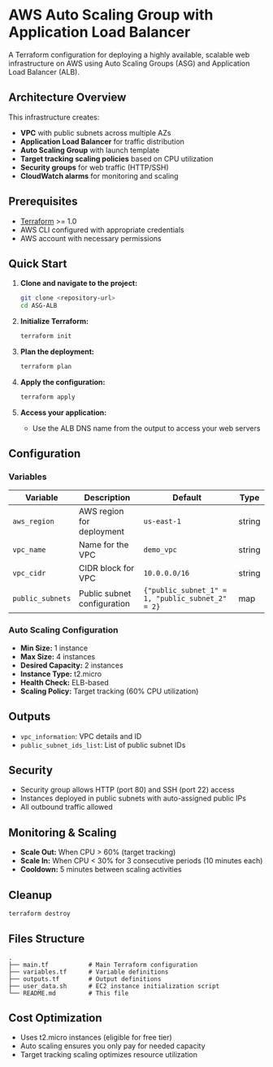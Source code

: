 # AWS Auto Scaling Group with Application Load Balancer

A Terraform configuration for deploying a highly available, scalable web infrastructure on AWS using Auto Scaling Groups (ASG) and Application Load Balancer (ALB).

## Architecture Overview

This infrastructure creates:
- **VPC** with public subnets across multiple AZs
- **Application Load Balancer** for traffic distribution
- **Auto Scaling Group** with launch template
- **Target tracking scaling policies** based on CPU utilization
- **Security groups** for web traffic (HTTP/SSH)
- **CloudWatch alarms** for monitoring and scaling

## Prerequisites

- [Terraform](https://www.terraform.io/downloads.html) >= 1.0
- AWS CLI configured with appropriate credentials
- AWS account with necessary permissions

## Quick Start

1. **Clone and navigate to the project:**
   ```bash
   git clone <repository-url>
   cd ASG-ALB
   ```

2. **Initialize Terraform:**
   ```bash
   terraform init
   ```

3. **Plan the deployment:**
   ```bash
   terraform plan
   ```

4. **Apply the configuration:**
   ```bash
   terraform apply
   ```

5. **Access your application:**
   - Use the ALB DNS name from the output to access your web servers

## Configuration

### Variables

| Variable | Description | Default | Type |
|----------|-------------|---------|------|
| `aws_region` | AWS region for deployment | `us-east-1` | string |
| `vpc_name` | Name for the VPC | `demo_vpc` | string |
| `vpc_cidr` | CIDR block for VPC | `10.0.0.0/16` | string |
| `public_subnets` | Public subnet configuration | `{"public_subnet_1" = 1, "public_subnet_2" = 2}` | map |

### Auto Scaling Configuration

- **Min Size:** 1 instance
- **Max Size:** 4 instances  
- **Desired Capacity:** 2 instances
- **Instance Type:** t2.micro
- **Health Check:** ELB-based
- **Scaling Policy:** Target tracking (60% CPU utilization)

## Outputs

- `vpc_information`: VPC details and ID
- `public_subnet_ids_list`: List of public subnet IDs

## Security

- Security group allows HTTP (port 80) and SSH (port 22) access
- Instances deployed in public subnets with auto-assigned public IPs
- All outbound traffic allowed

## Monitoring & Scaling

- **Scale Out:** When CPU > 60% (target tracking)
- **Scale In:** When CPU < 30% for 3 consecutive periods (10 minutes each)
- **Cooldown:** 5 minutes between scaling activities

## Cleanup

```bash
terraform destroy
```

## Files Structure

```
.
├── main.tf           # Main Terraform configuration
├── variables.tf      # Variable definitions
├── outputs.tf        # Output definitions
├── user_data.sh      # EC2 instance initialization script
└── README.md         # This file
```

## Cost Optimization

- Uses t2.micro instances (eligible for free tier)
- Auto scaling ensures you only pay for needed capacity
- Target tracking scaling optimizes resource utilization

